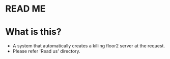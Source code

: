 READ ME
=============

# What is this?
- A system that automatically creates a killing floor2 server at the request.
- Please refer 'Read us' directory.
